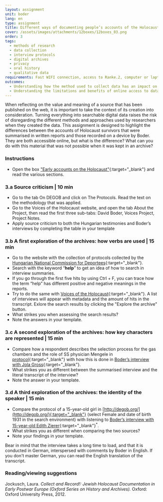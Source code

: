 ```yaml
---
layout: assignment
unit: boder
lang: en
type: assignment
title: Different ways of documenting people’s accounts of the Holocaust
cover: /assets/images/attachments/12boxes/12boxes_03.png
order: 3
tags:
  - methods of research
  - data collection
  - interview protocols
  - digital archives
  - privacy
  - oral history
  - qualitative data
requirements: Fast WIFI connection, access to Ranke.2, computer or laptop, application on laptop or computer to view video.
outcomes:
  - Understanding how the method used to collect data has an impact on its informative value for future researchers.
  - Understanding the limitations and benefits of online access to databases with personal narratives.
---
```


When reflecting on the value and meaning of a source that has been published on the web, it is important to take the context of its creation into consideration. Turning everything into searchable digital data raises the risk of disregarding the different methods and approaches used by researchers when they created the data. This assignment is designed to highlight the differences between the accounts of Holocaust survivors that were summarised in written reports and those recorded on a device by Boder. They are both accessible online, but what is the difference? What can you do with this material that was not possible when it was kept in an archive?

<!-- more -->

<!-- briefing-student -->

### Instructions
<!-- section-contents -->


- Open the box ["Early accounts on the Holocaust"](https://ranke2.uni.lu/klynt/en/#Intro){:target="_blank"} and read the various sections.

<!-- section -->

### 3.a  Source criticism | 10 min
<!-- section-contents -->

- Go to the tab On DEGOB and click on The Protocols. Read the text on the methodology that was applied.
- Go to the Voices of the Holocaust website, and open the tab About the Project, then read the first three sub-tabs: David Boder, Voices Project, Project Notes.
- Apply source criticism to both the Hungarian testimonies and Boder’s interviews by completing the table in your template

<!-- section -->

### 3.b  A first exploration of the archives: how verbs are used | 15 min
<!-- section-contents -->

- Go to the website with the collection of protocols collected by the [Hungarian National Commission for Deportees](http://degob.org/){:target="_blank"}.
- Search with the keyword “**help**” to get an idea of how to search in interview summaries.
- If you go through the first five hits by using Ctrl + F, you can trace how the term “help” has different positive and negative meanings in the reports.
- Try to do the same with [Voices of the Holocaust](https://voices.library.iit.edu/){:target="_blank"}.
 A list of interviews will appear with metadata and the amount of hits in the transcript. Exlore the search results by clicking the "Explore the archive" button. 
- What strikes you when assessing the search results?
- Note the answers in your template.

<!-- section -->

### 3.c  A second exploration of the archives: how key characters are represented | 15 min
<!-- section-contents -->

- Compare how a respondent describes the selection process for the gas chambers and the role of SS physician Mengele in [protocol](http://degob.org/index.php?showjk=131){:target="_blank"} with how this is done in [Boder’s interview with Jola Gross](https://iit.aviaryplatform.com/r/2804x54p2z){:target="_blank"}.
- What strikes you as different between the summarised interview and the literal transcript of the interview?
- Note the answer in your template.

<!-- section -->

### 3.d  A third exploration of the archives: the identity of the speaker | 15 min
<!-- section-contents -->

- Compare the protocol of a 15-year-old girl in [http://degob.org/](http://degob.org/){:target="_blank"} (select Female and date of birth 1931 in the search environment) with listening to [Boder’s interview with 15-year-old Edith Zierer](https://iit.aviaryplatform.com/r/0g3gx44z67){:target="_blank"}<sup>*</sup>.
- What strikes you as different when comparing the two sources?
- Note your findings in your template.

Bear in mind that the interview takes a long time to load, and that it is conducted in German, interspersed with comments by Boder in English. If you don't master German, you can read the English translation of the transcript.

<!-- section -->

### Reading/viewing  suggestions
<!-- section-contents -->

Jockusch, Laura. _Collect and Record!: Jewish Holocaust Documentation in Early Postwar Europe (Oxford Series on History and Archives)._ Oxford: Oxford University Press, 2012.

<!-- briefing-teacher -->
